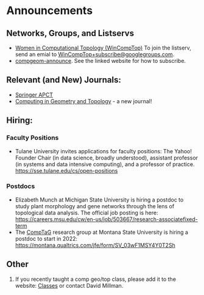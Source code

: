 # Announcements

## Networks, Groups, and Listservs

* [Women in Computational Topology (WinCompTop)](https://awmadvance.org/research-networks/wincomptop-women-in-computational-topology/) To join the listserv, send an emial to WinCompTop+subscribe@googlegroups.com.
* [compgeom-announce](https://sympa.inria.fr/sympa/info/compgeom-announce).  See the linked website for how to subscribe.

## Relevant (and New) Journals:

* [Springer APCT](https://www.springer.com/journal/41468)
* [Computing in Geometry and Topology](https://www.cgt-journal.org/index.php/cgt/login?source=%2Findex.php%2Fcgt) - a new journal!

## Hiring:

### Faculty Positions

* Tulane University invites applications for faculty positions: The Yahoo! Founder Chair (in data science, broadly understood), assistant professor (in systems and data intensive computing), and a professor of practice. https://sse.tulane.edu/cs/open-positions

### Postdocs

* Elizabeth Munch at Michigan State University is hiring a postdoc to study plant morphology and gene networks through the lens of topological data analysis. The official job posting is here: https://careers.msu.edu/cw/en-us/job/503667/research-associatefixed-term
* The [CompTaG](https://www.cs.montana.edu/comptag/index.html) research group at Montana State University is hiring a postdoc to start in 2022: https://montana.qualtrics.com/jfe/form/SV_03wF1MSY4Y0T2Sh

## Other

1. If you recently taught a comp geo/top class, please add it to the website:
[Classes](https://comptag.github.io/teaching-compGT/) or contact David Millman.
